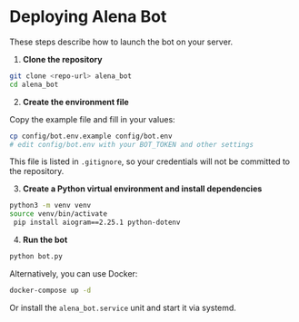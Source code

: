 # Deploying Alena Bot

These steps describe how to launch the bot on your server.

1. **Clone the repository**

```bash
git clone <repo-url> alena_bot
cd alena_bot
```

2. **Create the environment file**

Copy the example file and fill in your values:

```bash
cp config/bot.env.example config/bot.env
# edit config/bot.env with your BOT_TOKEN and other settings
```

This file is listed in `.gitignore`, so your credentials will not be committed to the repository.

3. **Create a Python virtual environment and install dependencies**

```bash
python3 -m venv venv
source venv/bin/activate
 pip install aiogram==2.25.1 python-dotenv
```

4. **Run the bot**

```bash
python bot.py
```

Alternatively, you can use Docker:

```bash
docker-compose up -d
```

Or install the `alena_bot.service` unit and start it via systemd.

